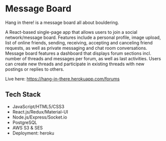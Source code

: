 # Message Board
Hang in there! is a message board all about bouldering. 

A React-based single-page app that allows users to join a social network/message board. Features include a personal profile, image upload, list of online friends, sending, receiving, accepting and canceling friend requests, as well as private messaging and chat room conversations. Message board features a dashboard that displays forum sections incl. number of threads and messages per forum, 
as well as last activities. Users can create new threads and participate in existing threads with new postings or replies to others.

Live here: https://hang-in-there.herokuapp.com/forums

## Tech Stack
* JavaScript/HTML5/CSS3
* React.js/Redux/Material-UI
* Node.js/Express/Socket.io
* PostgreSQL
* AWS S3 & SES
* Deployment: heroku
